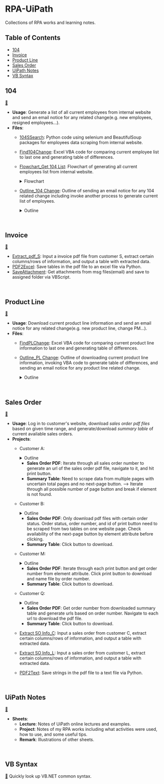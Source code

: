 # RPA-UiPath
Collections of RPA works and learning notes.<br>

## Table of Contents
* [104](#104)
* [Invoice](#invoice)
* [Product Line](#PL)
* [Sales Order](#SO)
* [UiPath Notes](#notes)
* [VB Syntax](#syntax)

<h2 id="104">104</h2>

[🐳](/104)
* **Usage**: Generate a list of all current employees from internal website and send an email notice for any related change(e.g. new employees, resigned employees...).
* **Files**:
  * [104SSearch](/104/104Search.py): Python code using selenium and BeautifulSoup packages for employees data scraping from internal website.
  * [Find104Change](/104/Find104Change.bas): Excel VBA code for comparing current employee list to last one and generating table of differences.
  * [Flowchart_Get 104 List](/104/Flowchart_Get%20104%20List.png): Flowchart of generating all current employees list from internal website.
    <details><summary>Flowchart</summary>
    
    ![Flowchart_Get 104 List](/104/Flowchart_Get%20104%20List.png)
    </details>
  * [Outline_104 Change](/104/Outline_104%20Change.png): Outline of sending an email notice for any 104 related change including invoke another process to generate current list of employees.
    <details><summary>Outline</summary>
    
    ![Outline_104 Change](/104/Outline_104%20Change.png)
    </details>
<br>

<h2 id="invoice">Invoice</h2>

[🐳](/Invoice)
* [Extract_pdf_S](/Invoice/Extract_pdf_S.vbs): Input a invoice pdf file from customer S, extract certain columns/rows of information, and output a table with extracted data.
* [PDF2Excel](/Invoice/PDF2Excel.py): Save tables in the pdf file to an excel file via Python.
* [SaveAttachment](/Invoice/SaveAttachment.vbs): Get attachments from msg files(email) and save to assigned folder via VBScript.
<br>

<h2 id="PL">Product Line</h2>

[🐳](/Product%20Line)
* **Usage**: Download current product line information and send an email notice for any related change(e.g. new product line, change PM...).
* **Files**:
  * [FindPLChange](/Product%20Line/FindPLChange.bas): Excel VBA code for comparing current product line information to last one and generating table of differences.
  * [Outline_PL Change](/Product%20Line/Outline_PL%20Change.png): Outline of downloading current product line information, invoking VBA code to generate table of differences, and sending an email notice for any product line related change.
    <details><summary>Outline</summary>
    
    ![Outline_PL Change](/Product%20Line/Outline_PL%20Change.png)
    </details>
<br>

<h2 id="SO">Sales Order</h2>

[🐳](/Sales%20Order)
* **Usage**: Log in to customer's website, download *sales order pdf files* based on given time range, and generate/download *summary table* of current available sales orders.
* **Projects**:
  * Customer A: 
    <details><summary>Outline</summary>
    
    ![Outline_A](/Sales%20Order/Outline_A.png)
    </details>
    
    * **Sales Order PDF**: Iterate through all sales order number to generate an url of the sales order pdf file, navigate to it, and hit print button.
    * **Summary Table**: Need to scrape data from multiple pages with uncertain total pages and no next-page button. --> Iterate through all possible number of page button and break if element is not found.
  * Customer B:
    <details><summary>Outline</summary>
    
    ![Outline_B](/Sales%20Order/Outline_B.png)
    </details>
    
    * **Sales Order PDF**: Only download pdf files with certain order status. Order status, order number, and id of print button need to be scraped from two tables on one website page. Check availability of the next-page button by element attribute before clicking.
    * **Summary Table**: Click button to download.
  * Customer M:
    <details><summary>Outline</summary>
    
    ![Outline_M](/Sales%20Order/Outline_M.png)
    </details>
    
    * **Sales Order PDF**: Iterate through each print button and get order number from element attribute. Click print button to download and name file by order number.
    * **Summary Table**: Click button to download.
  * Customer Q:
    <details><summary>Outline</summary>
    
    ![Outline_Q](/Sales%20Order/Outline_Q.png)
    </details>
    
    * **Sales Order PDF**: Get order number from downloaded summary table and generate urls based on order number. Navigate to each url to download the pdf file.
    * **Summary Table**: Click button to download.
  * [Extract SO Info_C](/Sales%20Order/Extract%20SO%20Info_C.vbs): Input a sales order from customer C, extract certain columns/rows of information, and output a table with extracted data.
  * [Extract SO Info_L](/Sales%20Order/Extract%20SO%20Info_L.vbs): Input a sales order from customer L, extract certain columns/rows of information, and output a table with extracted data.
  * [PDF2Text](/Sales%20Order/PDF2Text.py): Save strings in the pdf file to a text file via Python.
<br>

<h2 id="notes">UiPath Notes</h2>

[🐳](/UiPath_Notes.xlsx)
* **Sheets**:
  * **Lecture**: Notes of UiPath online lectures and examples.
  * **Project**: Notes of my RPA works including what activities were used, how to use, and some useful tips.
  * **Remark**: Illustrations of other sheets.
<br>

<h2 id="syntax">VB Syntax</h2>

[🐳](/VB%20syntax.vbs)
Quickly look up VB.NET common syntax.

